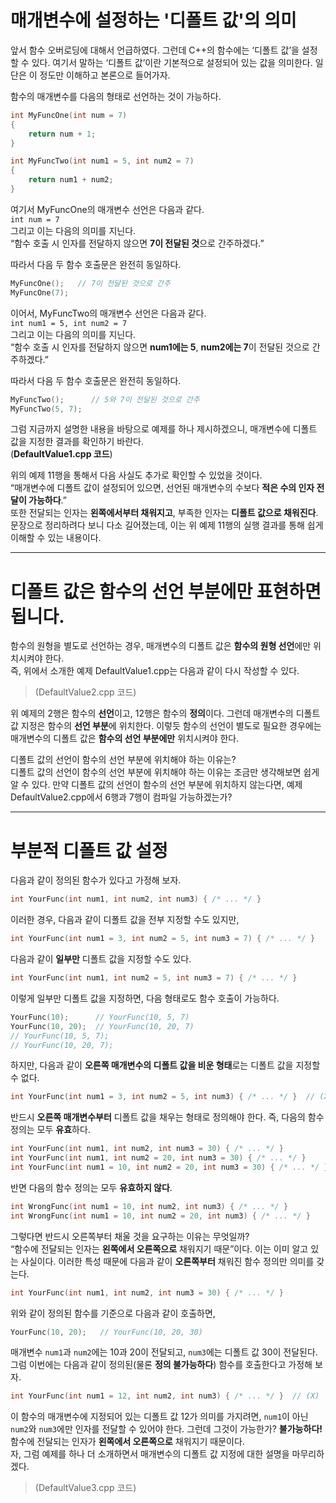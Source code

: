 # 매개변수에 설정하는 '디폴트 값'의 의미
앞서 함수 오버로딩에 대해서 언급하였다. 그런데 C++의 함수에는 ‘디폴트 값’을 설정할 수 있다. 여기서 말하는 ‘디폴트 값’이란 기본적으로 설정되어 있는 값을 의미한다. 일단은 이 정도만 이해하고 본론으로 들어가자.

함수의 매개변수를 다음의 형태로 선언하는 것이 가능하다.
```cpp
int MyFuncOne(int num = 7)
{
    return num + 1;
}

int MyFuncTwo(int num1 = 5, int num2 = 7)
{
    return num1 + num2;
}
```

여기서 MyFuncOne의 매개변수 선언은 다음과 같다.  
`int num = 7`  
그리고 이는 다음의 의미를 지닌다.  
“함수 호출 시 인자를 전달하지 않으면 **7이 전달된 것**으로 간주하겠다.”

따라서 다음 두 함수 호출문은 완전히 동일하다.
```cpp
MyFuncOne();   // 7이 전달된 것으로 간주
MyFuncOne(7);
```

이어서, MyFuncTwo의 매개변수 선언은 다음과 같다.  
`int num1 = 5, int num2 = 7`  
그리고 이는 다음의 의미를 지닌다.  
“함수 호출 시 인자를 전달하지 않으면 **num1에는 5**, **num2에는 7**이 전달된 것으로 간주하겠다.”

따라서 다음 두 함수 호출문은 완전히 동일하다.
```cpp
MyFuncTwo();      // 5와 7이 전달된 것으로 간주
MyFuncTwo(5, 7);
```

그럼 지금까지 설명한 내용을 바탕으로 예제를 하나 제시하겠으니, 매개변수에 디폴트 값을 지정한 결과를 확인하기 바란다.  
(**DefaultValue1.cpp 코드**)

위의 예제 11행을 통해서 다음 사실도 추가로 확인할 수 있었을 것이다.  
“매개변수에 디폴트 값이 설정되어 있으면, 선언된 매개변수의 수보다 **적은 수의 인자 전달이 가능하다**.”  
또한 전달되는 인자는 **왼쪽에서부터 채워지고**, 부족한 인자는 **디폴트 값으로 채워진다**.  
문장으로 정리하려다 보니 다소 길어졌는데, 이는 위 예제 11행의 실행 결과를 통해 쉽게 이해할 수 있는 내용이다.

---

# 디폴트 값은 함수의 선언 부분에만 표현하면 됩니다.
함수의 원형을 별도로 선언하는 경우, 매개변수의 디폴트 값은 **함수의 원형 선언**에만 위치시켜야 한다.  
즉, 위에서 소개한 예제 DefaultValue1.cpp는 다음과 같이 다시 작성할 수 있다.

> (DefaultValue2.cpp 코드)

위 예제의 2행은 함수의 **선언**이고, 12행은 함수의 **정의**이다. 그런데 매개변수의 디폴트 값 지정은 함수의 **선언 부분**에 위치한다. 이렇듯 함수의 선언이 별도로 필요한 경우에는 매개변수의 디폴트 값은 **함수의 선언 부분에만** 위치시켜야 한다.

디폴트 값의 선언이 함수의 선언 부분에 위치해야 하는 이유는?  
디폴트 값의 선언이 함수의 선언 부분에 위치해야 하는 이유는 조금만 생각해보면 쉽게 알 수 있다. 만약 디폴트 값의 선언이 함수의 선언 부분에 위치하지 않는다면, 예제 DefaultValue2.cpp에서 6행과 7행이 컴파일 가능하겠는가?

---

# 부분적 디폴트 값 설정
다음과 같이 정의된 함수가 있다고 가정해 보자.
```cpp
int YourFunc(int num1, int num2, int num3) { /* ... */ }
```
이러한 경우, 다음과 같이 디폴트 값을 전부 지정할 수도 있지만,
```cpp
int YourFunc(int num1 = 3, int num2 = 5, int num3 = 7) { /* ... */ }
```
다음과 같이 **일부만** 디폴트 값을 지정할 수도 있다.
```cpp
int YourFunc(int num1, int num2 = 5, int num3 = 7) { /* ... */ }
```
이렇게 일부만 디폴트 값을 지정하면, 다음 형태로도 함수 호출이 가능하다.
```cpp
YourFunc(10);      // YourFunc(10, 5, 7)
YourFunc(10, 20);  // YourFunc(10, 20, 7)
// YourFunc(10, 5, 7);
// YourFunc(10, 20, 7);
```

하지만, 다음과 같이 **오른쪽 매개변수의 디폴트 값을 비운 형태**로는 디폴트 값을 지정할 수 없다.
```cpp
int YourFunc(int num1 = 3, int num2 = 5, int num3) { /* ... */ }  // (X)
```
반드시 **오른쪽 매개변수부터** 디폴트 값을 채우는 형태로 정의해야 한다. 즉, 다음의 함수 정의는 모두 **유효**하다.
```cpp
int YourFunc(int num1, int num2, int num3 = 30) { /* ... */ }          // (O)
int YourFunc(int num1, int num2 = 20, int num3 = 30) { /* ... */ }     // (O)
int YourFunc(int num1 = 10, int num2 = 20, int num3 = 30) { /* ... */ } // (O)
```
반면 다음의 함수 정의는 모두 **유효하지 않다**.
```cpp
int WrongFunc(int num1 = 10, int num2, int num3) { /* ... */ }         // (X)
int WrongFunc(int num1 = 10, int num2 = 20, int num3) { /* ... */ }    // (X)
```

그렇다면 반드시 오른쪽부터 채울 것을 요구하는 이유는 무엇일까?  
“함수에 전달되는 인자는 **왼쪽에서 오른쪽으로** 채워지기 때문”이다. 이는 이미 알고 있는 사실이다. 이러한 특성 때문에 다음과 같이 **오른쪽부터** 채워진 함수 정의만 의미를 갖는다.
```cpp
int YourFunc(int num1, int num2, int num3 = 30) { /* ... */ }
```
위와 같이 정의된 함수를 기준으로 다음과 같이 호출하면,
```cpp
YourFunc(10, 20);   // YourFunc(10, 20, 30)
```
매개변수 `num1`과 `num2`에는 10과 20이 전달되고, `num3`에는 디폴트 값 30이 전달된다. 그럼 이번에는 다음과 같이 정의된(물론 **정의 불가능하다**) 함수를 호출한다고 가정해 보자.
```cpp
int YourFunc(int num1 = 12, int num2, int num3) { /* ... */ }  // (X)
```
이 함수의 매개변수에 지정되어 있는 디폴트 값 12가 의미를 가지려면, `num1`이 아닌 `num2`와 `num3`에만 인자를 전달할 수 있어야 한다. 그런데 그것이 가능한가? **불가능하다!** 함수에 전달되는 인자가 **왼쪽에서 오른쪽으로** 채워지기 때문이다.  
자, 그럼 예제를 하나 더 소개하면서 매개변수의 디폴트 값 지정에 대한 설명을 마무리하겠다.

> (DefaultValue3.cpp 코드)

